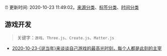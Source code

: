 :alarm_clock: 更新时间: 2020-10-23 11:49:02。[来源分类](../README.md)、[标签分类](../TAGS.md)、[时间分类](../TIMELINE.md)

## 游戏开发


> 关键字：`游戏`、`Three.js`、`Create.js`、`Matter.js`



- [2020-10-23-{说当年}来谈谈自己游戏的最高光时刻，每个人都是此刻的主宰](https://www.v2ex.com/t/717955) 